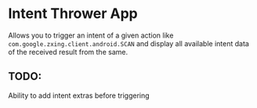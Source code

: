 # Intent Thrower App
Allows you to trigger an intent of a given action like `com.google.zxing.client.android.SCAN` and display all available intent data of the received result from the same.

## TODO:
Ability to add intent extras before triggering